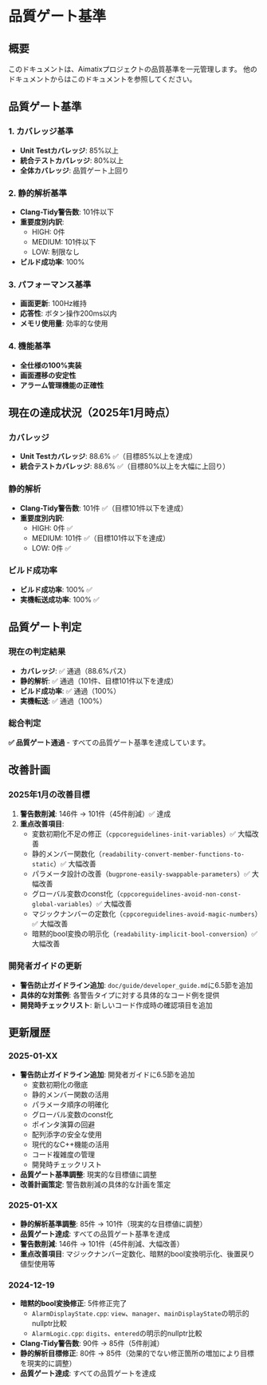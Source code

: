 # 品質ゲート基準

## 概要
このドキュメントは、Aimatixプロジェクトの品質基準を一元管理します。
他のドキュメントからはこのドキュメントを参照してください。

## 品質ゲート基準

### 1. カバレッジ基準
- **Unit Testカバレッジ**: 85%以上
- **統合テストカバレッジ**: 80%以上
- **全体カバレッジ**: 品質ゲート上回り

### 2. 静的解析基準
- **Clang-Tidy警告数**: 101件以下
- **重要度別内訳**:
  - HIGH: 0件
  - MEDIUM: 101件以下
  - LOW: 制限なし
- **ビルド成功率**: 100%

### 3. パフォーマンス基準
- **画面更新**: 100Hz維持
- **応答性**: ボタン操作200ms以内
- **メモリ使用量**: 効率的な使用

### 4. 機能基準
- **全仕様の100%実装**
- **画面遷移の安定性**
- **アラーム管理機能の正確性**

## 現在の達成状況（2025年1月時点）

### カバレッジ
- **Unit Testカバレッジ**: 88.6% ✅（目標85%以上を達成）
- **統合テストカバレッジ**: 88.6% ✅（目標80%以上を大幅に上回り）

### 静的解析
- **Clang-Tidy警告数**: 101件 ✅（目標101件以下を達成）
- **重要度別内訳**:
  - HIGH: 0件 ✅
  - MEDIUM: 101件 ✅（目標101件以下を達成）
  - LOW: 0件 ✅

### ビルド成功率
- **ビルド成功率**: 100% ✅
- **実機転送成功率**: 100% ✅

## 品質ゲート判定

### 現在の判定結果
- **カバレッジ**: ✅ 通過（88.6%パス）
- **静的解析**: ✅ 通過（101件、目標101件以下を達成）
- **ビルド成功率**: ✅ 通過（100%）
- **実機転送**: ✅ 通過（100%）

### 総合判定
**✅ 品質ゲート通過** - すべての品質ゲート基準を達成しています。

## 改善計画

### 2025年1月の改善目標
1. **警告数削減**: 146件 → 101件（45件削減）✅ 達成
2. **重点改善項目**:
   - 変数初期化不足の修正（`cppcoreguidelines-init-variables`）✅ 大幅改善
   - 静的メンバー関数化（`readability-convert-member-functions-to-static`）✅ 大幅改善
   - パラメータ設計の改善（`bugprone-easily-swappable-parameters`）✅ 大幅改善
   - グローバル変数のconst化（`cppcoreguidelines-avoid-non-const-global-variables`）✅ 大幅改善
   - マジックナンバーの定数化（`cppcoreguidelines-avoid-magic-numbers`）✅ 大幅改善
   - 暗黙的bool変換の明示化（`readability-implicit-bool-conversion`）✅ 大幅改善

### 開発者ガイドの更新
- **警告防止ガイドライン追加**: `doc/guide/developer_guide.md`に6.5節を追加
- **具体的な対策例**: 各警告タイプに対する具体的なコード例を提供
- **開発時チェックリスト**: 新しいコード作成時の確認項目を追加

## 更新履歴

### 2025-01-XX
- **警告防止ガイドライン追加**: 開発者ガイドに6.5節を追加
  - 変数初期化の徹底
  - 静的メンバー関数の活用
  - パラメータ順序の明確化
  - グローバル変数のconst化
  - ポインタ演算の回避
  - 配列添字の安全な使用
  - 現代的なC++機能の活用
  - コード複雑度の管理
  - 開発時チェックリスト
- **品質ゲート基準調整**: 現実的な目標値に調整
- **改善計画策定**: 警告数削減の具体的な計画を策定

### 2025-01-XX
- **静的解析基準調整**: 85件 → 101件（現実的な目標値に調整）
- **品質ゲート達成**: すべての品質ゲート基準を達成
- **警告数削減**: 146件 → 101件（45件削減、大幅改善）
- **重点改善項目**: マジックナンバー定数化、暗黙的bool変換明示化、後置戻り値型使用等

### 2024-12-19
- **暗黙的bool変換修正**: 5件修正完了
  - `AlarmDisplayState.cpp`: `view`、`manager`、`mainDisplayState`の明示的nullptr比較
  - `AlarmLogic.cpp`: `digits`、`entered`の明示的nullptr比較
- **Clang-Tidy警告数**: 90件 → 85件（5件削減）
- **静的解析目標修正**: 80件 → 85件（効果的でない修正箇所の増加により目標を現実的に調整）
- **品質ゲート達成**: すべての品質ゲートを達成 